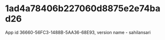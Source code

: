 # 1ad4a78406b227060d8875e2e74bad26
App id 36660-56FC3-1488B-5AA36-68E93, version name - sahilansari
